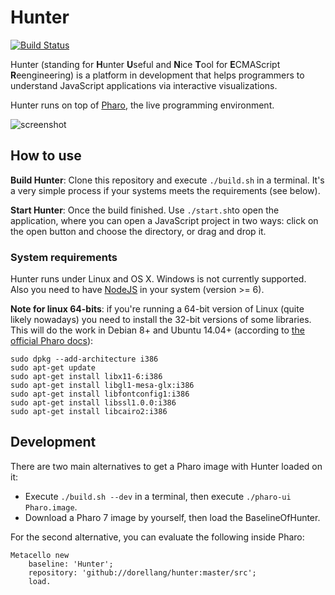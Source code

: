 # Hunter

[![Build Status](https://travis-ci.org/dorellang/hunter.svg?branch=master)](https://travis-ci.org/dorellang/hunter)

Hunter (standing for **H**unter **U**seful and **N**ice **T**ool for **E**CMAScript **R**eengineering) is a platform in development that helps programmers to understand JavaScript applications via interactive visualizations.

Hunter runs on top of [Pharo](http://pharo.org), the live programming environment.

![screenshot](screenshot.png)

## How to use

**Build Hunter**: Clone this repository and execute `./build.sh` in a terminal. It's a very simple process if your systems meets the requirements (see below).

**Start Hunter**: Once the build finished. Use `./start.sh`to open the application, where you can open a JavaScript project in two ways: click on the open button and choose the directory, or drag and drop it.

### System requirements

Hunter runs under Linux and OS X. Windows is not currently supported. Also you need to have [NodeJS](https://nodejs.org/en/) in your system (version >= 6).

**Note for linux 64-bits**: if you're running a 64-bit version of Linux (quite likely nowadays) you need to install the 32-bit versions of some libraries. This will do the work in Debian 8+ and Ubuntu 14.04+ (according to [the official Pharo docs](http://pharo.org/gnu-linux-installation)):

```
sudo dpkg --add-architecture i386 
sudo apt-get update
sudo apt-get install libx11-6:i386 
sudo apt-get install libgl1-mesa-glx:i386 
sudo apt-get install libfontconfig1:i386 
sudo apt-get install libssl1.0.0:i386
sudo apt-get install libcairo2:i386
```

## Development

There are two main alternatives to get a Pharo image with Hunter loaded on it:

* Execute `./build.sh --dev` in a terminal, then execute `./pharo-ui Pharo.image`.
* Download a Pharo 7 image by yourself, then load the BaselineOfHunter.

For the second alternative, you can evaluate the following inside Pharo:

```smalltalk
Metacello new
	baseline: 'Hunter';
	repository: 'github://dorellang/hunter:master/src';
	load.
```
